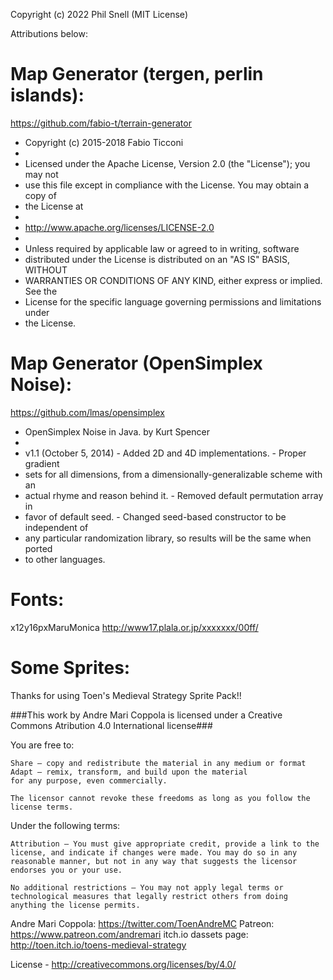 Copyright (c) 2022 Phil Snell (MIT License)

Attributions below:

# Map Generator (tergen, perlin islands):

https://github.com/fabio-t/terrain-generator

 * Copyright (c) 2015-2018 Fabio Ticconi
 *
 * Licensed under the Apache License, Version 2.0 (the "License"); you may not
 * use this file except in compliance with the License. You may obtain a copy of
 * the License at
 *
 * http://www.apache.org/licenses/LICENSE-2.0
 *
 * Unless required by applicable law or agreed to in writing, software
 * distributed under the License is distributed on an "AS IS" BASIS, WITHOUT
 * WARRANTIES OR CONDITIONS OF ANY KIND, either express or implied. See the
 * License for the specific language governing permissions and limitations under
 * the License.

# Map Generator (OpenSimplex Noise):

https://github.com/lmas/opensimplex

 * OpenSimplex Noise in Java. by Kurt Spencer
 *
 * v1.1 (October 5, 2014) - Added 2D and 4D implementations. - Proper gradient
 * sets for all dimensions, from a dimensionally-generalizable scheme with an
 * actual rhyme and reason behind it. - Removed default permutation array in
 * favor of default seed. - Changed seed-based constructor to be independent of
 * any particular randomization library, so results will be the same when ported
 * to other languages.

# Fonts:
x12y16pxMaruMonica
http://www17.plala.or.jp/xxxxxxx/00ff/

# Some Sprites:

Thanks for using Toen's Medieval Strategy Sprite Pack!!

###This work by Andre Mari Coppola is licensed under a Creative Commons Atribution 4.0 International license###

You are free to:

    Share — copy and redistribute the material in any medium or format
    Adapt — remix, transform, and build upon the material
    for any purpose, even commercially.

    The licensor cannot revoke these freedoms as long as you follow the license terms.

Under the following terms:

    Attribution — You must give appropriate credit, provide a link to the license, and indicate if changes were made. You may do so in any reasonable manner, but not in any way that suggests the licensor endorses you or your use.

    No additional restrictions — You may not apply legal terms or technological measures that legally restrict others from doing anything the license permits.

Andre Mari Coppola: https://twitter.com/ToenAndreMC
Patreon: https://www.patreon.com/andremari
itch.io dassets page: http://toen.itch.io/toens-medieval-strategy

License - http://creativecommons.org/licenses/by/4.0/
